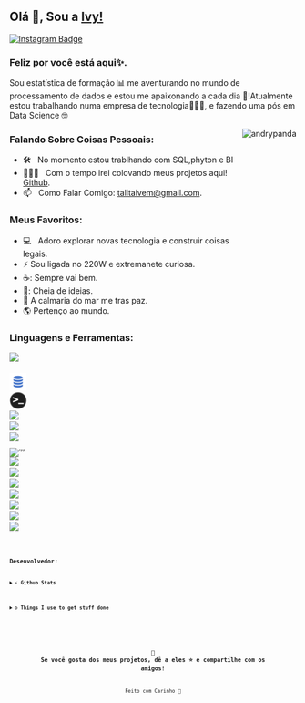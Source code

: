 ## Olá 👋, Sou a [Ivy!](https://github.com/IvyTalita/)




[![Instagram Badge](https://img.shields.io/badge/-Instagram-e4405f?style=flat-square&logo=Instagram&logoColor=white)](https://instagram.com/ivytalita/)




### Feliz por você está aqui✨.



Sou estatística de formação :bar_chart:  me aventurando no mundo de processamento de dados e estou me apaixonando a cada dia :purple_heart:!Atualmente estou trabalhando numa empresa de tecnologia👨🏻‍💻, e fazendo uma pós em Data Science 🤓



<img align="right" height="280" alt="andrypanda" src="https://media.discordapp.net/attachments/767478208625901573/1044604389907759195/PANDA2.gif" />



### Falando Sobre Coisas Pessoais:



- 🛠 &nbsp; No momento estou trablhando com SQL,phyton e BI
- 👨🏻‍💻 &nbsp; Com o tempo irei colovando meus projetos aqui! [Github](https://github.com/IviTalita/).
- 📫 &nbsp; Como Falar Comigo: talitaivem@gmail.com.



### Meus Favoritos:



- 💻 &nbsp; Adoro explorar novas tecnologia e construir coisas legais.
- :zap: Sou ligada no 220W e extremanete curiosa.
- ☕: Sempre vai bem.
- 🚨: Cheia de ideias.
- :ocean: A calmaria do mar me tras paz.
- :earth_americas: Pertenço ao mundo.




### Linguagens e Ferramentas:

 <code><img height="30" src="https://cdn.jsdelivr.net/gh/devicons/devicon/icons/linux/linux-original.svg" />  
 <code><img height="30" src="https://raw.githubusercontent.com/github/explore/80688e429a7d4ef2fca1e82350fe8e3517d3494d/topics/sql/sql.png" alt="sql"></code>
 <code><img height="30" src="https://raw.githubusercontent.com/github/explore/80688e429a7d4ef2fca1e82350fe8e3517d3494d/topics/terminal/terminal.png" alt="terminal"></code>
 <code><img height="30" src="https://cdn.jsdelivr.net/gh/devicons/devicon/icons/postgresql/postgresql-original.svg" />
 <code><img height="30" src="https://cdn.jsdelivr.net/gh/devicons/devicon/icons/jenkins/jenkins-original.svg" />
 <code><img height="30" src="https://cdn.jsdelivr.net/gh/devicons/devicon/icons/python/python-original.svg" />
 <code><img height="30" src="https://img.icons8.com/color/512/power-bi.png" alt="cpp"/>
 <code><img height="30" src="https://cdn.jsdelivr.net/gh/devicons/devicon/icons/rstudio/rstudio-original.svg" />
 <code><img height="30" src="https://cdn.jsdelivr.net/gh/devicons/devicon/icons/r/r-original.svg" />
 <code><img height="30" src="https://cdn.jsdelivr.net/gh/devicons/devicon/icons/spss/spss-original.svg" />
 <code><img height="30" src="https://cdn.jsdelivr.net/gh/devicons/devicon/icons/c/c-original.svg" />
 <code><img height="30" src="https://cdn.jsdelivr.net/gh/devicons/devicon/icons/figma/figma-original.svg" />
 <code><img height="30" src="https://cdn.jsdelivr.net/gh/devicons/devicon/icons/canva/canva-original.svg" />
 <code><img height="30" src="https://cdn.jsdelivr.net/gh/devicons/devicon/icons/github/github-original.svg" />
  
  




### Desenvolvedor:



<details>    
  <summary><b>⚡ Github Stats</b></summary>



 <br />
  <img height="180em" src="https://github-readme-stats.vercel.app/api?username=IvyTalita&show_icons=true&theme=discord_old_blurple&include_all_commits=true&count_private=true"/>
  <img height="180em" src="https://github-readme-stats.vercel.app/api/top-langs/?username=IvyTalita&layout=compact&langs_count=7&theme=discord_old_blurple"/>



</details>

<details>    
  <br />
  <summary><b>⚙️ Things I use to get stuff done</b></summary>
      <ul>
          <li><b>OS:</b> Ubuntu 22.04</li>
          <li><b>Browser: </b> Firefox Web Browser</li>
        <li><b>Code Editor:</b> VSCode - The best editor out there.</li>
        <li><b>To Stay Updated:</b> Instagram.</li>
        <br />
    </ul>    
</details>




<div align="center">



### 💙 Se você gosta dos meus projetos, dê a eles ⭐ e compartilhe com os amigos!


Feito com Carinho 💙



</div>
